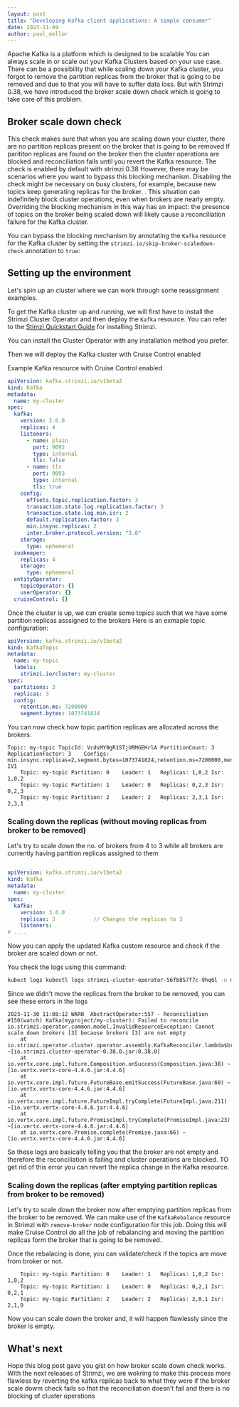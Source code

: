 ```yaml
---
layout: post
title: "Developing Kafka client applications: A simple consumer"
date: 2023-11-09
author: paul_mellor
---
```

Apache Kafka is a platform which is designed to be scalable
You can always scale in or scale out your Kafka Clusters based on your use case.
There can be a possibility that while scaling down your Kafka cluster, you forgot to remove the partition replicas from the broker that is going to be removed and due to that you will have to suffer data loss.
But with Strimzi 0.38, we have introduced the broker scale down check which is going to take care of this problem.

## Broker scale down check

This check makes sure that when you are scaling down your cluster, there are no partition replicas present on the broker that is going to be removed
If parititon replicas are found on the broker then the cluster operations are blocked and reconciliation fails until you revert the Kafka resource.
The check is enabled by default with strimzi 0.38
However, there may be scenarios where you want to bypass this blocking mechanism.
Disabling the check might be necessary on busy clusters, for example, because new topics keep generating replicas for the broker. .
This situation can indefinitely block cluster operations, even when brokers are nearly empty.
Overriding the blocking mechanism in this way has an impact:
the presence of topics on the broker being scaled down will likely cause a reconciliation failure for the Kafka cluster.

You can bypass the blocking mechanism by annotating the `Kafka` resource for the Kafka cluster by setting the `strimzi.io/skip-broker-scaledown-check` annotation to `true`:

## Setting up the environment

Let's spin up an cluster where we can work through some reassignment examples.

To get the Kafka cluster up and running, we will first have to install the Strimzi Cluster Operator and then deploy the `Kafka` resource.
You can refer to the [Stimzi Quickstart Guide](https://strimzi.io/docs/operators/latest/quickstart.html) for installing Strimzi.

You can install the Cluster Operator with any installation method you prefer.

Then we will deploy the Kafka cluster with Cruise Control enabled 

Example Kafka resource with Cruise Control enabled
```yaml
apiVersion: kafka.strimzi.io/v1beta2
kind: Kafka
metadata:
  name: my-cluster
spec:
  kafka:
    version: 3.6.0
    replicas: 4
    listeners:
      - name: plain
        port: 9092
        type: internal
        tls: false
      - name: tls
        port: 9093
        type: internal
        tls: true
    config:
      offsets.topic.replication.factor: 3
      transaction.state.log.replication.factor: 3
      transaction.state.log.min.isr: 2
      default.replication.factor: 3
      min.insync.replicas: 2
      inter.broker.protocol.version: "3.6"
    storage:
      type: ephemeral
  zookeeper:
    replicas: 4
    storage:
      type: ephemeral
  entityOperator:
    topicOperator: {}
    userOperator: {}
  cruiseControl: {}
```

Once the cluster is up, we can create some topics such that we have some partition replicas asssigned to the brokers
Here is an exmaple topic configuration:
```yaml
apiVersion: kafka.strimzi.io/v1beta2
kind: KafkaTopic
metadata:
  name: my-topic
  labels:
    strimzi.io/cluster: my-cluster
spec:
  partitions: 3
  replicas: 3
  config:
    retention.ms: 7200000
    segment.bytes: 1073741824

```

You can now check how topic partition replicas are allocated across the brokers:
```shell
Topic: my-topic	TopicId: VcdsMY9gR1STjURMGEHrlA	PartitionCount: 3	ReplicationFactor: 3	Configs: min.insync.replicas=2,segment.bytes=1073741824,retention.ms=7200000,message.format.version=3.0-IV1
	Topic: my-topic	Partition: 0	Leader: 1	Replicas: 1,0,2	Isr: 1,0,2
	Topic: my-topic	Partition: 1	Leader: 0	Replicas: 0,2,3	Isr: 0,2,3
	Topic: my-topic	Partition: 2	Leader: 2	Replicas: 2,3,1	Isr: 2,3,1
```

### Scaling down the replicas (without moving replicas from broker to be removed)

Let's try to scale down the no. of brokers from 4 to 3 while all brokers are currently having partition replicas assigned to them

```yaml

apiVersion: kafka.strimzi.io/v1beta2
kind: Kafka
metadata:
  name: my-cluster
spec:
  kafka:
    version: 3.6.0
    replicas: 3            // Changes the replicas to 3
    listeners:
# ....    
```

Now you can apply the updated Kafka custom resource and check if the broker are scaled down or not.

You check the logs using this command:

```sh
kubect logs kubectl logs strimzi-cluster-operator-56fb857f7c-9hq6l -n myproject 
```

Since we didn't move the replicas from the broker to be removed, you can see these errors in the logs
```shell
2023-11-30 11:08:12 WARN  AbstractOperator:557 - Reconciliation #150(watch) Kafka(myproject/my-cluster): Failed to reconcile
io.strimzi.operator.common.model.InvalidResourceException: Cannot scale down brokers [3] because brokers [3] are not empty
	at io.strimzi.operator.cluster.operator.assembly.KafkaReconciler.lambda$brokerScaleDownCheck$26(KafkaReconciler.java:300) ~[io.strimzi.cluster-operator-0.38.0.jar:0.38.0]
	at io.vertx.core.impl.future.Composition.onSuccess(Composition.java:38) ~[io.vertx.vertx-core-4.4.6.jar:4.4.6]
	at io.vertx.core.impl.future.FutureBase.emitSuccess(FutureBase.java:60) ~[io.vertx.vertx-core-4.4.6.jar:4.4.6]
	at io.vertx.core.impl.future.FutureImpl.tryComplete(FutureImpl.java:211) ~[io.vertx.vertx-core-4.4.6.jar:4.4.6]
	at io.vertx.core.impl.future.PromiseImpl.tryComplete(PromiseImpl.java:23) ~[io.vertx.vertx-core-4.4.6.jar:4.4.6]
	at io.vertx.core.Promise.complete(Promise.java:66) ~[io.vertx.vertx-core-4.4.6.jar:4.4.6]
```
So these logs are basically telling you that the broker are not empty and therefore the reconciliation is failing and cluster operations are blocked. TO get rid of this error you can revert the replica change in the Kafka resource.

### Scaling down the replicas (after emptying partition replicas from broker to be removed)

Let's try to scale down the broker now after emptying partition replicas from the broker to be removed.
We can make use of the `KafkaRebalance` resource in Strimzi with `remove-broker` node configuration for this job. 
Doing this will make Cruise Control do all the job of rebalancing and moving the partition replicas form the broker that is going to be removed.

Once the rebalacing is done, you can validate/check if the topics are move from broker or not.
```shell
	Topic: my-topic	Partition: 0	Leader: 1	Replicas: 1,0,2	Isr: 1,0,2
	Topic: my-topic	Partition: 1	Leader: 0	Replicas: 0,2,1	Isr: 0,2,1
	Topic: my-topic	Partition: 2	Leader: 2	Replicas: 2,0,1	Isr: 2,1,0
```

Now you can scale down the broker and, it will happen flawlessly since the broker is empty.

## What's next

Hope this blog post gave you gist on how broker scale down check works.
With the next releases of Strimzi, we are wokring to make this process more flawless by reverting the kafka replicas back to what they were if the broker scale dowm check fails so that the reconciliation doesn't fail and there is no blocking of cluster operations